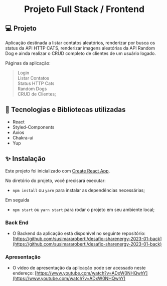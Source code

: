 <h1 align="center"> Projeto Full Stack / Frontend</h1>

## 💻 Projeto

Aplicação destinada a listar contatos aleatórios, renderizar por busca os status da API HTTP CATS, renderizar imagens aleatórias da API Random Dog e ainda realizar o CRUD completo de clientes de um usuário logado.

Páginas da aplicação:

> Login<br>
> Listar Contatos<br>
> Status HTTP Cats<br>
> Random Dogs<br>
> CRUD de Clientes;

## 🔨 Tecnologias e Bibliotecas utilizadas

- React
- Styled-Components
- Axios
- Chakra-ui
- Yup

## ✨ Instalação

Este projeto foi inicializado com [Create React App](https://github.com/facebook/create-react-app).

No diretório do projeto, você precisará executar:

- `npm install` ou `yarn` para instalar as dependências necessárias;

Em seguida

- `npm start` ou `yarn start` para rodar o projeto em seu ambiente local;

### Back End

- O Backend da aplicação está disponível no seguinte repositório: [https://github.com/susimararoberti/desafio-sharenergy-2023-01-back](https://github.com/susimararoberti/desafio-sharenergy-2023-01-back)

### Apresentação

- O vídeo de apresentação da aplicação pode ser acessado neste endereço: [https://www.youtube.com/watch?v=ADxW0NHQwhY](https://www.youtube.com/watch?v=ADxW0NHQwhY)
